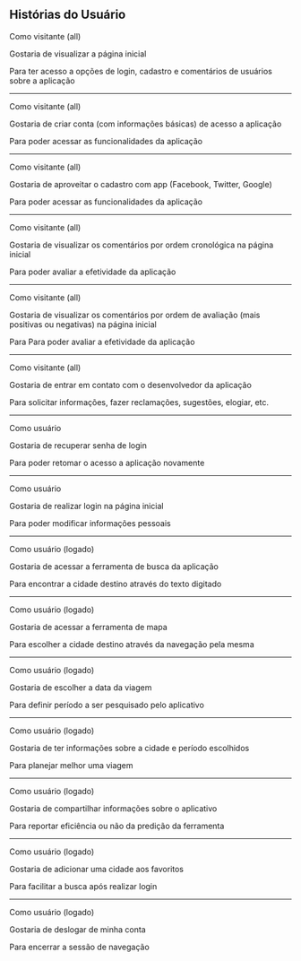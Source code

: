## Histórias do Usuário



  
Como visitante (all)

Gostaria de visualizar a página inicial

Para ter acesso a opções de login, cadastro e comentários de usuários sobre a aplicação

  ------------------------

Como visitante (all)

Gostaria de criar conta (com informações básicas) de acesso a aplicação

Para poder acessar as funcionalidades da aplicação

  ------------------------

Como visitante (all)

Gostaria de aproveitar o cadastro com app (Facebook, Twitter, Google)

Para poder acessar as funcionalidades da aplicação

  ------------------------

Como visitante (all)

Gostaria de visualizar os comentários por ordem cronológica na página inicial

Para poder avaliar a efetividade da aplicação

  ------------------------

Como visitante (all)

Gostaria de visualizar os comentários por ordem de avaliação (mais positivas ou negativas) na página inicial

Para Para poder avaliar a efetividade da aplicação

  ------------------------

Como visitante (all)

Gostaria de entrar em contato com o desenvolvedor da aplicação

Para solicitar informações, fazer reclamações, sugestões, elogiar, etc.

  ------------------------

Como usuário

Gostaria de recuperar senha de login

Para poder retomar o acesso a aplicação novamente

  ------------------------

Como usuário

Gostaria de realizar login na página inicial

Para poder modificar informações pessoais

  ------------------------

Como usuário (logado)

Gostaria de acessar a ferramenta de busca da aplicação

Para encontrar a cidade destino através do texto digitado

  ------------------------

Como usuário (logado)

Gostaria de acessar a ferramenta de mapa

Para escolher a cidade destino através da navegação pela mesma

  ------------------------

Como usuário (logado)

Gostaria de escolher a data da viagem

Para definir período a ser pesquisado pelo aplicativo

  ------------------------

Como usuário (logado)

Gostaria de ter informações sobre a cidade e período escolhidos

Para planejar melhor uma viagem

  ------------------------

Como usuário (logado)

Gostaria de compartilhar informações sobre o aplicativo

Para reportar eficiência ou não da predição da ferramenta

  ------------------------

Como usuário (logado)

Gostaria de adicionar uma cidade aos favoritos

Para facilitar a busca após realizar login

  ------------------------

Como usuário (logado)

Gostaria de deslogar de minha conta

Para encerrar a sessão de navegação
